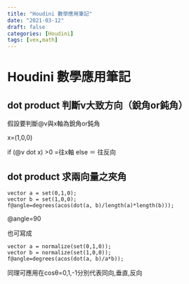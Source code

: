```yaml
---
title: "Houdini 數學應用筆記"
date: "2021-03-12"
draft: false
categories: [Houdini]
tags: [vex,math]
---
```

# Houdini 數學應用筆記


dot product 判斷v大致方向（銳角or鈍角）
---

假設要判斷@v與x軸為銳角or鈍角

x=(1,0,0)

if (@v dot x) >0 =往x軸 else ＝ 往反向

dot product 求兩向量之夾角
---
```
vector a = set(0,1,0);
vector b = set(1,0,0);
f@angle=degrees(acos(dot(a, b)/length(a)*length(b)));
```

@angle=90

也可寫成

```
vector a = normalize(set(0,1,0));
vector b = normalize(set(1,0,0));
f@angle=degrees(acos(dot(a, b)/a*b));
```

同理可應用在cosθ=0,1,-1分別代表同向,垂直,反向

